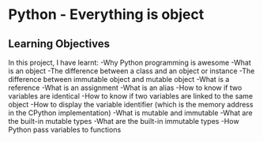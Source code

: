 # Python - Everything is object
## Learning Objectives
In this project, I have learnt:
-Why Python programming is awesome
-What is an object
-The difference between a class and an object or instance
-The difference between immutable object and mutable object
-What is a reference
-What is an assignment
-What is an alias
-How to know if two variables are identical
-How to know if two variables are linked to the same object
-How to display the variable identifier (which is the memory address in the CPython implementation)
-What is mutable and immutable
-What are the built-in mutable types
-What are the built-in immutable types
-How Python pass variables to functions


